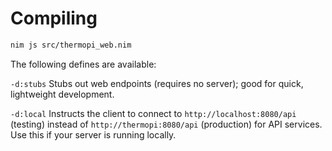 
Compiling
=========

```sh
nim js src/thermopi_web.nim
```

The following defines are available:

`-d:stubs` Stubs out web endpoints (requires no server); good for quick, lightweight development.

`-d:local` Instructs the client to connect to `http://localhost:8080/api` (testing) instead of `http://thermopi:8080/api` (production) for API services.   Use this if your server is running locally.

